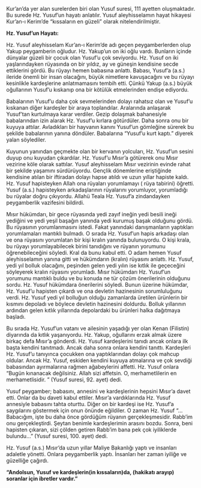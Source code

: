 [//]: # (# Hz. Yusuf’un &#40;a.s.&#41; Hayatı)

Kur’an’da yer alan surelerden biri olan Yusuf suresi, 111 ayetten oluşmaktadır. Bu surede Hz. Yusuf’un hayatı anlatılır. Yusuf aleyhisselamın hayat hikayesi Kur’an-ı Kerim’de “kıssaların en güzeli” olarak nitelendirilmiştir.

**Hz. Yusuf’un Hayatı:**

Hz. Yusuf aleyhisselam Kur’an-ı Kerim’de adı geçen peygamberlerden olup Yakup peygamberin oğludur.
Hz. Yakup’un on iki oğlu vardı. Bunların içinde dünyalar güzeli bir çocuk olan Yusuf’u çok seviyordu. Hz. Yusuf on iki yaşlarındayken rüyasında on bir yıldız, ay ve güneşin kendisine secde ettiklerini gördü. Bu rüyayı hemen babasına anlattı. Babası, Yusuf’a (a.s.) ileride önemli bir insan olacağını, büyük nimetlere kavuşacağını ve bu rüyayı kesinlikle kardeşlerine anlatmamasını tembih etti. Çünkü Yakup (a.s.) büyük oğullarının Yusuf’u kıskanıp ona bir kötülük etmelerinden endişe ediyordu.

Babalarının Yusuf’u daha çok sevmelerinden dolayı rahatsız olan ve Yusuf’u kıskanan diğer kardeşler bir araya toplandılar. Aralarında anlaşarak Yusuf’tan kurtulmaya karar verdiler. Gezip dolaşmak bahanesiyle babalarından izin alarak Hz. Yusuf’u kırlara götürdüler. Daha sonra onu bir kuyuya attılar. Avladıkları bir hayvanın kanını Yusuf’un gömleğine sürerek bu şekilde babalarının yanına döndüler. Babalarına “Yusuf’u kurt kaptı.” diyerek yalan söylediler.

Kuyunun yanından geçmekte olan bir kervanın yolcuları, Hz. Yusuf’un sesini duyup onu kuyudan çıkardılar. Hz. Yusuf’u Mısır’a götürerek onu Mısır vezirine köle olarak sattılar.
Yusuf aleyhisselam Mısır vezirinin evinde rahat bir şekilde yaşamını sürdürüyordu. Gençlik dönemlerine eriştiğinde kendisine atılan bir iftiradan dolayı hapse atıldı ve uzun yıllar hapiste kaldı. Hz. Yusuf hapisteyken Allah ona rüyaları yorumlamayı ( rüya tabirini) öğretti. Yusuf (a.s.) hapisteyken arkadaşlarının rüyalarını yorumluyor, yorumladığı bu rüyalar doğru çıkıyordu. Allahü Teala Hz. Yusuf’a zindandayken peygamberlik vazifesini bildirdi.

Mısır hükümdarı, bir gece rüyasında yedi zayıf ineğin yedi besili ineği yediğini ve yedi yeşil başağın yanında yedi kurumuş başak olduğunu gördü. Bu rüyasının yorumlanmasını istedi. Fakat yanındaki danışmanların yaptıkları yorumlamaları mantıklı bulmadı. O sırada Hz. Yusuf’un hapis arkadaşı olan ve ona rüyasını yorumlatan bir kişi kralın yanında bulunuyordu. O kişi krala, bu rüyayı yorumlayabilecek birini tanıdığını ve rüyanın yorumunu öğrenebileceğini söyledi. Kral da bunu kabul etti. O adam hemen Yusuf aleyhisselamın yanına gitti ve hükümdarın (kralın) rüyasını anlattı. Hz. Yusuf, yedi yıl bolluk olacağını, peşinden gelen yedi yılın ise kıtlık ile geçeceğini söyleyerek kralın rüyasını yorumladı. Mısır hükümdarı Hz. Yusuf’un yorumunu mantıklı buldu ve bu konuda ne tür çözüm önerilerinin olduğunu sordu. Hz. Yusuf hükümdara önerilerini söyledi. Bunun üzerine hükümdar, Hz. Yusuf’u hapisten çıkardı ve ona devletin hazinesinin sorumluluğunu verdi. Hz. Yusuf yedi yıl bolluğun olduğu zamanlarda üretilen ürünlerin bir kısmını depoladı ve böylece devletin hazinesini doldurdu. Bolluk yıllarının ardından gelen kıtlık yıllarında depolardaki bu ürünleri halka dağıtmaya başladı.

Bu sırada Hz. Yusuf’un vatanı ve ailesinin yaşadığı yer olan Kenan (Filistin) diyarında da kıtlık yaşanıyordu. Hz. Yakup, oğullarını erzak almak üzere birkaç defa Mısır’a gönderdi. Hz. Yusuf kardeşlerini tanıdı ancak onlara ilk başta kendini tanıtmadı. Ancak daha sonra onlara kendini tanıttı. Kardeşleri Hz. Yusuf’u tanıyınca çocukken ona yaptıklarından dolayı çok mahcup oldular. Ancak Hz. Yusuf, eskiden kendini kuyuya atmalarına ve çok sevdiği babasından ayırmalarına rağmen ağabeylerini affetti. Hz. Yusuf onlara “Bugün kınanacak değilsiniz. Allah sizi affetsin. O, merhametlilerin en merhametlisidir. ” (Yusuf suresi, 92. ayet) dedi.

Yusuf peygamber; babasını, annesini ve kardeşlerinin hepsini Mısır’a davet etti. Onlar da bu daveti kabul ettiler. Mısır’a vardıklarında Hz. Yusuf annesiyle babasını tahta oturttu. Diğer on bir kardeşi ise Hz. Yusuf’a saygılarını göstermek için onun önünde eğildiler. O zaman Hz. Yusuf “…Babacığım, işte bu daha önce gördüğüm rüyanın gerçekleşmesidir. Rabb’im onu gerçekleştirdi. Şeytan benimle kardeşlerimin arasını bozdu. Sonra, beni hapisten çıkaran, sizi çölden getiren Rabb’im bana pek çok iyiliklerde bulundu…” (Yusuf suresi, 100. ayet) dedi.

Hz. Yusuf (a.s.) Mısır’da uzun yıllar Maliye Bakanlığı yaptı ve insanları adaletle yönetti. Onlara peygamberlik yaptı. İnsanları her zaman iyiliğe ve güzelliğe çağırdı.

**“Andolsun, Yusuf ve kardeşlerin(in kıssaların)da, (hakikatı arayıp) soranlar için ibretler vardır.”**

